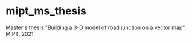 # mipt_ms_thesis
Master's thesis "Building a 3-D model of road junction on a vector map", MIPT, 2021

